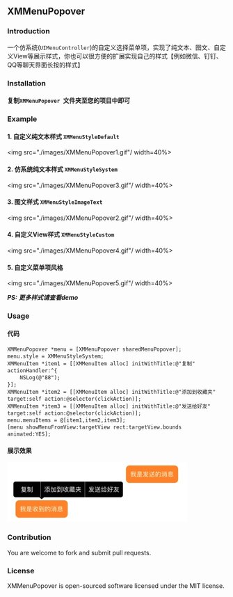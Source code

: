 ## XMMenuPopover


### Introduction

一个仿系统(`UIMenuController`)的自定义选择菜单项，实现了纯文本、图文、自定义View等展示样式，你也可以很方便的扩展实现自己的样式【例如微信、钉钉、QQ等聊天界面长按的样式】


### Installation
<!-- #### 一、Cocoapods
	
*  在Podfile文件中添加
	
	```
	target 'YouProject' do
	  pod 'XMMenuPopover'
	end
	```
* 命令行执行

	*  `pod repo update master`
	*  `pod install` -->

#### 复制`XMMenuPopover `文件夹至您的项目中即可

### Example

#### 1. 自定义纯文本样式 `XMMenuStyleDefault`

<img src="./images/XMMenuPopover1.gif"/ width=40%>

#### 2. 仿系统纯文本样式 `XMMenuStyleSystem`

<img src="./images/XMMenuPopover3.gif"/ width=40%>

#### 3. 图文样式 `XMMenuStyleImageText`

<img src="./images/XMMenuPopover2.gif"/ width=40%>

#### 4. 自定义View样式 `XMMenuStyleCustom`

<img src="./images/XMMenuPopover4.gif"/ width=40%>

#### 5. 自定义菜单项风格

<img src="./images/XMMenuPopover5.gif"/ width=40%>

***PS: 更多样式请查看demo***

### Usage

#### 代码
```OC
XMMenuPopover *menu = [XMMenuPopover sharedMenuPopover];
menu.style = XMMenuStyleSystem;
XMMenuItem *item1 = [[XMMenuItem alloc] initWithTitle:@"复制" actionHandler:^{
    NSLog(@"88");
}];
XMMenuItem *item2 = [[XMMenuItem alloc] initWithTitle:@"添加到收藏夹" target:self action:@selector(clickAction)];
XMMenuItem *item3 = [[XMMenuItem alloc] initWithTitle:@"发送给好友" target:self action:@selector(clickAction)];
menu.menuItems = @[item1,item2,item3];
[menu showMenuFromView:targetView rect:targetView.bounds animated:YES];
```
#### 展示效果

![展示效果](./images/example.png)




### Contribution

You are welcome to fork and submit pull requests.



### License

XMMenuPopover is open-sourced software licensed under the MIT license.

